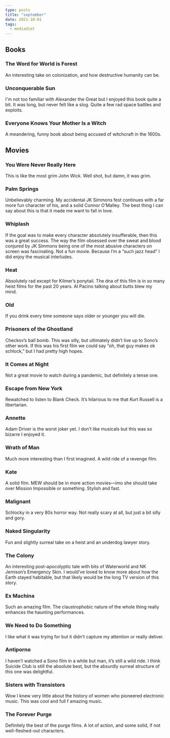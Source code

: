 ```yaml
---
type: posts
title: "september"
date: 2021-10-01
tags:
  - mediadiet
---
```


## Books

### The Word for World is Forest

An interesting take on colonization, and how destructive humanity can be. 

### Unconquerable Sun

I'm not too familiar with Alexander the Great but I enjoyed this book quite a bit. It was long, but never felt like a slog. Quite a few rad space battles and exploits.

### Everyone Knows Your Mother Is a Witch

A meandering, funny book about being accused of witchcraft in the 1600s.

## Movies

### You Were Never Really Here

This is like the most grim John Wick. Well shot, but damn, it was grim.

### Palm Springs

Unbelievably charming. My accidental JK Simmons fest continues with a far more fun character of his, and a solid Connor O’Malley. The best thing I can say about this is that it made me want to fall in love.

### Whiplash

If the goal was to make every character absolutely insufferable, then this was a great success. The way the film obsessed over the sweat and blood conjured by JK Simmons being one of the most abusive characters on screen was fascinating. Not a fun movie. Because I’m a “such jazz head” I did enjoy the musical interludes.

### Heat

Absolutely rad except for Kilmer’s ponytail. The dna of this film is in so many heist films for the past 20 years. Al Pacino talking about butts blew my mind.

### Old

If you drink every time someone says older or younger you will die.

### Prisoners of the Ghostland

Checkov’s ball bomb. This was silly, but ultimately didn’t live up to Sono’s other work. If this was his first film we could say “oh, that guy makes ok schlock,” but I had pretty high hopes.

### It Comes at Night

Not a great movie to watch during a pandemic, but definitely a tense one.

### Escape from New York

Rewatched to listen to Blank Check. It’s hilarious to me that Kurt Russell is a libertarian.

### Annette

Adam Driver is the worst joker yet. I don’t like musicals but this was so bizarre I enjoyed it.

### Wrath of Man

Much more interesting than I first imagined. A wild ride of a revenge film.

### Kate

A solid film. MEW should be in more action movies—imo she should take over Mission Impossible or something. Stylish and fast.

### Malignant

Schlocky in a very 80s horror way. Not really scary at all, but just a bit silly and gory.

### Naked Singularity

Fun and slightly surreal take on a heist and an underdog lawyer story. 

### The Colony

An interesting post-apocolyptic tale with bits of Waterworld and NK Jemison’s Emergency Skin. I would’ve loved to know more about how the Earth stayed habitable, but that likely would be the long TV version of this story.

### Ex Machina

Such an amazing film. The claustrophobic nature of the whole thing really enhances the haunting performances.

### We Need to Do Something

I like what it was trying for but it didn’t capture my attention or really deliver.

### Antiporno

I haven’t watched a Sono film in a while but man, it’s still a wild ride. I think Suicide Club is still the absolute best, but the absurdly surreal structure of this one was delightful.

### Sisters with Transistors

Wow I knew very little about the history of women who pioneered electronic music. This was cool and full f amazing music.

### The Forever Purge

Definitely the best of the purge films. A lot of action, and some solid, if not well-fleshed-out characters.